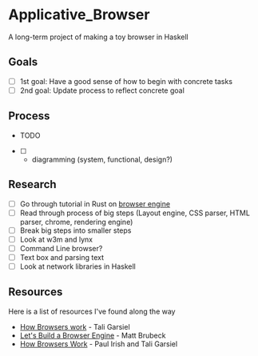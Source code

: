 # Applicative_Browser
A long-term project of making a toy browser in Haskell

## Goals
- [ ] 1st goal: Have a good sense of how to begin with concrete tasks
- [ ] 2nd goal: Update process to reflect concrete goal

## Process
- TODO
- [ ] - diagramming (system, functional, design?)

## Research
- [ ] Go through tutorial in Rust on [browser engine](https://limpet.net/mbrubeck/2014/08/08/toy-layout-engine-1.html)
- [ ] Read through process of big steps (Layout engine, CSS parser, HTML parser, chrome, rendering engine)
- [ ] Break big steps into smaller steps
- [ ] Look at w3m and lynx
- [ ] Command Line browser? 
- [ ] Text box and parsing text
- [ ] Look at network libraries in Haskell

## Resources
Here is a list of resources I've found along the way
- [How Browsers work](http://taligarsiel.com/Projects/howbrowserswork1.htm) - Tali Garsiel
- [Let's Build a Browser Engine](https://limpet.net/mbrubeck/2014/08/08/toy-layout-engine-1.html) - Matt Brubeck
- [How Browsers Work](https://www.html5rocks.com/en/tutorials/internals/howbrowserswork/) - Paul Irish and Tali Garsiel


